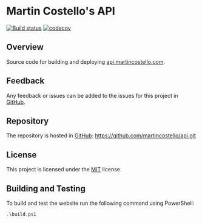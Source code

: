# Martin Costello's API

[![Build status](https://github.com/martincostello/api/actions/workflows/build.yml/badge.svg?branch=main&event=push)](https://github.com/martincostello/api/actions/workflows/build.yml?query=branch%3Amain+event%3Apush)
[![codecov](https://codecov.io/gh/martincostello/api/branch/main/graph/badge.svg)](https://codecov.io/gh/martincostello/api)

## Overview

Source code for building and deploying [api.martincostello.com](https://api.martincostello.com/).

## Feedback

Any feedback or issues can be added to the issues for this project in [GitHub](https://github.com/martincostello/api/issues).

## Repository

The repository is hosted in [GitHub](https://github.com/martincostello/api): <https://github.com/martincostello/api.git>

## License

This project is licensed under the [MIT](https://github.com/martincostello/api/blob/main/LICENSE) license.

## Building and Testing

To build and test the website run the following command using PowerShell:

```powershell
.\build.ps1
```
